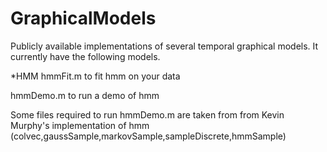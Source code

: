 # GraphicalModels
Publicly available implementations of several temporal graphical models. It currently have the following models.

*HMM
hmmFit.m to fit hmm on your data

hmmDemo.m to run a demo of hmm

Some files required to run hmmDemo.m are taken from from Kevin Murphy's implementation of hmm (colvec,gaussSample,markovSample,sampleDiscrete,hmmSample)
